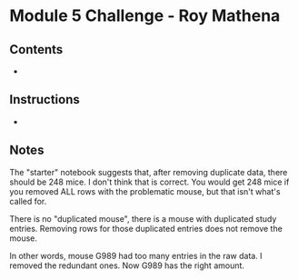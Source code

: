 # Module 5 Challenge - Roy Mathena
 
## Contents
- 

## Instructions
- 

## Notes
The "starter" notebook suggests that, after removing duplicate data, there should be 248 mice. I don't think that is correct. You would get 248 mice if you removed ALL rows with the problematic mouse, but that isn't what's called for.

There is no "duplicated mouse", there is a mouse with duplicated study entries. Removing rows for those duplicated entries does not remove the mouse. 

In other words, mouse G989 had too many entries in the raw data. I removed the redundant ones. Now G989 has the right amount.